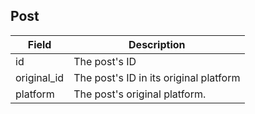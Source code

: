 
## Post

| Field | Description |
| ----- | ----------- |
| id | The post's ID |
| original_id | The post's ID in its original platform |
| platform | The post's original platform. |
